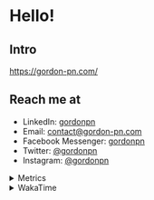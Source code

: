# Hello!

## Intro

<https://gordon-pn.com/>

## Reach me at

- LinkedIn: [gordonpn](https://www.linkedin.com/in/gordonpn/)
- Email: [contact@gordon-pn.com](mailto:contact@gordon-pn.com)
- Facebook Messenger: [gordonpn](https://www.messenger.com/t/Gordonpn)
- Twitter: [@gordonpn](https://twitter.com/Gordonpn)
- Instagram: [@gordonpn](https://www.instagram.com/gordonpn/)

<details>
  <summary>Metrics</summary>

  <img align="center" src="https://github.com/gordonpn/gordonpn/blob/master/github-metrics.svg" alt="GitHub Metrics">

</details>

<details>
  <summary>WakaTime</summary>

  <!--START_SECTION:waka-->
📊 **This Week I Spent My Time On** 

```text
💬 Programming Languages: 
Other                    29 hrs 27 mins      ████████████████████████░   97.70 % 
Java                     24 mins             ░░░░░░░░░░░░░░░░░░░░░░░░░   01.33 % 
Brazil Dependency Config 10 mins             ░░░░░░░░░░░░░░░░░░░░░░░░░   00.57 % 
XML                      3 mins              ░░░░░░░░░░░░░░░░░░░░░░░░░   00.19 % 
Shell Script             1 min               ░░░░░░░░░░░░░░░░░░░░░░░░░   00.08 % 

🔥 Editors: 
Chrome                   19 hrs 27 mins      ████████████████░░░░░░░░░   64.56 % 
Slack                    3 hrs 7 mins        ███░░░░░░░░░░░░░░░░░░░░░░   10.38 % 
iTerm2                   2 hrs 3 mins        ██░░░░░░░░░░░░░░░░░░░░░░░   06.82 % 
Notion                   1 hr 24 mins        █░░░░░░░░░░░░░░░░░░░░░░░░   04.68 % 
Messages                 1 hr 4 mins         █░░░░░░░░░░░░░░░░░░░░░░░░   03.58 % 
```


 Last Updated on 03/06/2025 10:28:41 UTC
<!--END_SECTION:waka-->
</details>
